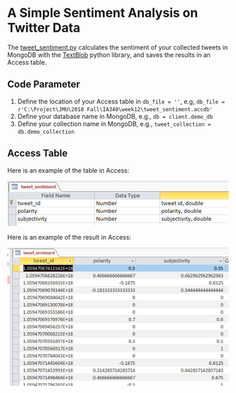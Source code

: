 # A Simple Sentiment Analysis on Twitter Data
The [tweet_sentiment.py](./tweet_sentiment.py) calculates the sentiment of your collected tweets in MongoDB with the [TextBlob](https://textblob.readthedocs.io/en/dev/) python library, and saves the results in an Access table.
## Code Parameter
1. Define the location of your Access table in `db_file = ''`, e.g, `db_file = r'C:\Project\JMU\2018 Fall\IA340\week12\tweet_sentiment.accdb'`
2. Define your database name in MongoDB, e.g., `db = client.demo_db`
3. Define your collection name in MongoDB, e.g., `tweet_collection = db.demo_collection `

## Access Table
Here is an example of the table in Access:

<img src="./access_table.PNG" width="600">

Here is an example of the result in Access:

<img src="./result.PNG" width="600">

